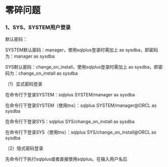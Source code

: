 # 零碎问题

### 1、SYS、SYSTEM用户登录

默认密码：

SYSTEM默认密码：manager，使用sqlplus登录时需加上 as sysdba，即密码为：manager as sysdba

SYS默认密码：change\_on\_install，使用sqlplus登录时需加上 as sysdba，即密码为：change\_on\_install as sysdba

（1）显式密码登录

在命令行下登录SYSTEM：sqlplus SYSTEM/manager as sysdba

在命令行下登录SYSTEM（使用tns）：sqlplus SYSTEM/manager@ORCL as sysdba

在命令行下登录SYS：sqlplus SYS/change\_on\_install as sysdba

在命令行下登录SYS（使用tns）：sqlplus SYS/change\_on\_install@ORCL as sysdba

（2）隐式密码登录

先命令行下执行sqlplus或者直接使用sqlplus。在输入用户名后

